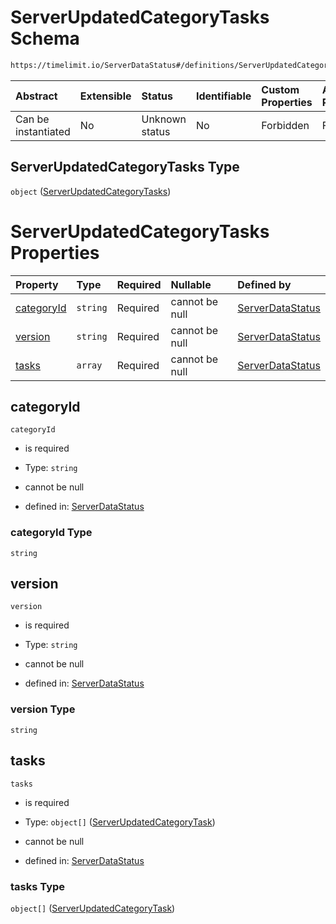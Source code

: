 # ServerUpdatedCategoryTasks Schema

```txt
https://timelimit.io/ServerDataStatus#/definitions/ServerUpdatedCategoryTasks
```

| Abstract            | Extensible | Status         | Identifiable | Custom Properties | Additional Properties | Access Restrictions | Defined In                                                                            |
| :------------------ | :--------- | :------------- | :----------- | :---------------- | :-------------------- | :------------------ | :------------------------------------------------------------------------------------ |
| Can be instantiated | No         | Unknown status | No           | Forbidden         | Forbidden             | none                | [ServerDataStatus.schema.json\*](ServerDataStatus.schema.json "open original schema") |

## ServerUpdatedCategoryTasks Type

`object` ([ServerUpdatedCategoryTasks](serverdatastatus-definitions-serverupdatedcategorytasks.md))

# ServerUpdatedCategoryTasks Properties

| Property                  | Type     | Required | Nullable       | Defined by                                                                                                                                                                                                 |
| :------------------------ | :------- | :------- | :------------- | :--------------------------------------------------------------------------------------------------------------------------------------------------------------------------------------------------------- |
| [categoryId](#categoryid) | `string` | Required | cannot be null | [ServerDataStatus](serverdatastatus-definitions-serverupdatedcategorytasks-properties-categoryid.md "https://timelimit.io/ServerDataStatus#/definitions/ServerUpdatedCategoryTasks/properties/categoryId") |
| [version](#version)       | `string` | Required | cannot be null | [ServerDataStatus](serverdatastatus-definitions-serverupdatedcategorytasks-properties-version.md "https://timelimit.io/ServerDataStatus#/definitions/ServerUpdatedCategoryTasks/properties/version")       |
| [tasks](#tasks)           | `array`  | Required | cannot be null | [ServerDataStatus](serverdatastatus-definitions-serverupdatedcategorytasks-properties-tasks.md "https://timelimit.io/ServerDataStatus#/definitions/ServerUpdatedCategoryTasks/properties/tasks")           |

## categoryId

`categoryId`

- is required

- Type: `string`

- cannot be null

- defined in: [ServerDataStatus](serverdatastatus-definitions-serverupdatedcategorytasks-properties-categoryid.md "https://timelimit.io/ServerDataStatus#/definitions/ServerUpdatedCategoryTasks/properties/categoryId")

### categoryId Type

`string`

## version

`version`

- is required

- Type: `string`

- cannot be null

- defined in: [ServerDataStatus](serverdatastatus-definitions-serverupdatedcategorytasks-properties-version.md "https://timelimit.io/ServerDataStatus#/definitions/ServerUpdatedCategoryTasks/properties/version")

### version Type

`string`

## tasks

`tasks`

- is required

- Type: `object[]` ([ServerUpdatedCategoryTask](serverdatastatus-definitions-serverupdatedcategorytask.md))

- cannot be null

- defined in: [ServerDataStatus](serverdatastatus-definitions-serverupdatedcategorytasks-properties-tasks.md "https://timelimit.io/ServerDataStatus#/definitions/ServerUpdatedCategoryTasks/properties/tasks")

### tasks Type

`object[]` ([ServerUpdatedCategoryTask](serverdatastatus-definitions-serverupdatedcategorytask.md))
